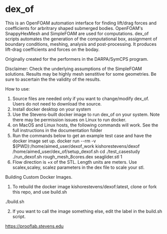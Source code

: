 # dex_of
This is an OpenFOAM automation interface for finding lift/drag forces and coefficients for 
arbritrary shaped submerged bodies. OpenFOAM's SnappyHexMesh and SimpleFOAM are used for 
computations. dex_of scripts automates the generation of the computational box, assignment of
boundary conditions, meshing, analysis and post-processing. It produces lift-drag coefficients
and forces on the boday. 


Originally created for the performers in the DARPA/SymCPS program.

Disclaimer:  Check the underlying assumptions of the 
SimpleFOAM solutions. Results may be highly mesh senstitive for some geometries.
Be sure to ascertain the the validity of the results. 

How to use:
1. Source files are needed only if you want to change/modify dex_of. Users do not need to download the source.
2. Install docker desktop on your system
3. Use the Stevens-built docker image to run dex_of on your system. Note there may be permission issues on Linux to run docker. 
4. on MacOS and Linux hosts, the following commands will work. See the full instructions in the documentation folder
5. Run the commands below to get an example test case and have the docker image set up. 
 docker run --rm -v ${PWD}:/home/aimed_user/dexof_work kishorestevens/dexof  /home/aimed_user/dex_of/setup_dexof.sh
 cd ./test_casestudy
 ./run_dexof.sh rough_mesh_8cores.dex seaglider.stl 1 
6.  Flow direction is +x of the STL. Length units are meters. Use scalex,scaley, scalez parameters in the dex file to scale your stl.


Building Custom Docker Images. 

1. To rebuild the docker image kishorestevens/dexof:latest, clone or fork this repo, and  use build.sh 

./build.sh

2. If you want to call the image something else, edit the label in the build.sh script.

https://prooflab.stevens.edu
